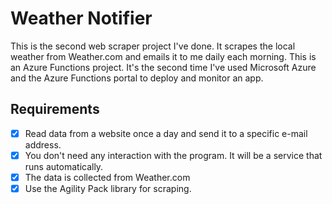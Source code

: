 # Weather Notifier

This is the second web scraper project I've done. It scrapes the local weather from Weather.com and emails it to me daily each morning. This is an Azure Functions project. It's the second time I've used Microsoft Azure and the Azure Functions portal to deploy and monitor an app. 

## Requirements

- [x] Read data from a website once a day and send it to a specific e-mail address.
- [x] You don't need any interaction with the program. It will be a service that runs automatically.
- [x] The data is collected from Weather.com
- [x] Use the Agility Pack library for scraping.